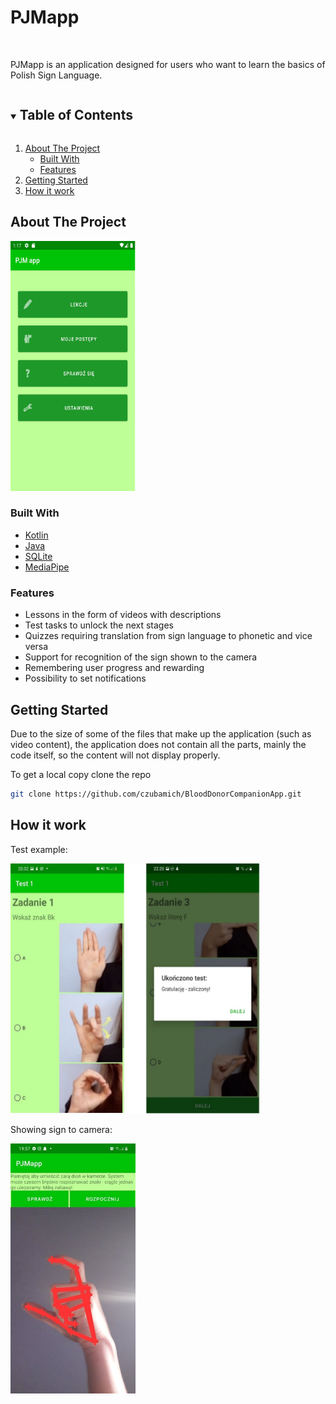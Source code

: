 # PJMapp


<!-- PROJECT LOGO -->
<br />
  <p align="left">
    PJMapp is an application designed for users who want to learn the basics of Polish Sign Language.
</p>

<!-- TABLE OF CONTENTS -->
<details open="open">
  <summary><h2 style="display: inline-block">Table of Contents</h2></summary>
  <ol>
    <li>
      <a href="#about-the-project">About The Project</a>
      <ul>
        <li><a href="#built-with">Built With</a></li>
        <li><a href="#features">Features</a></li>
      </ul>
    </li>
    <li>
      <a href="#getting-started">Getting Started</a>
    </li>
    <li>
      <a href="#getting-started">How it work</a>
    </li>
  </ol>
</details>



<!-- ABOUT THE PROJECT -->
## About The Project
<img src="https://github.com/annasli378/PJMapp/blob/main/app_home.jpeg" width="200" height="400" />

### Built With

* [Kotlin](https://kotlinlang.org/)
* [Java](https://docs.oracle.com/javase/8/docs/technotes/guides/language/index.html)
* [SQLite](https://www.devart.com/litedac/features.html?gclid=Cj0KCQjw3JanBhCPARIsAJpXTx5td1BJGCOnxJPeVH9fV2RNtVE-BvexcpeKcNK75Q0lIUrK00HVaa4aAvgiEALw_wcB)
* [MediaPipe](https://developers.google.com/mediapipe)

### Features
* Lessons in the form of videos with descriptions
* Test tasks to unlock the next stages
* Quizzes requiring translation from sign language to phonetic and vice versa
* Support for recognition of the sign shown to the camera
* Remembering user progress and rewarding
* Possibility to set notifications

<!-- GETTING STARTED -->
## Getting Started

Due to the size of some of the files that make up the application (such as video content), the application does not contain all the parts, mainly the code itself, so the content will not display properly.

To get a local copy clone the repo
   ```sh
   git clone https://github.com/czubamich/BloodDonorCompanionApp.git
   ```

<!-- APP -->
##  How it work

Test example:

<img src="https://github.com/annasli378/PJMapp/blob/main/app_test_uk.jpeg" width="400" height="400" />

Showing sign to camera:

<img src="https://github.com/annasli378/PJMapp/blob/main/app_znak_pokazany.jpg" width="200" height="400" />



<!-- README created using the following template -->
<!-- https://github.com/othneildrew/Best-README-Template -->
